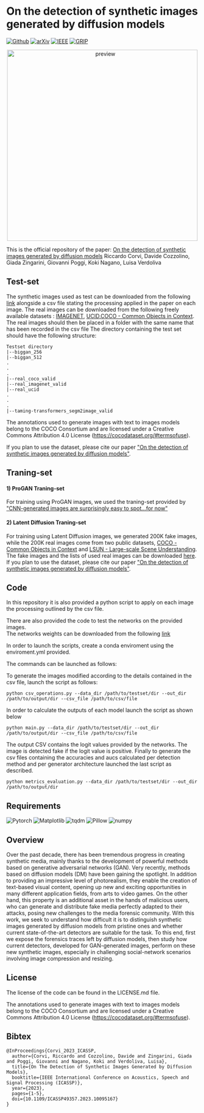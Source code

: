 # On the detection of synthetic images generated by diffusion models

[![Github](https://img.shields.io/badge/Github%20webpage-222222.svg?style=for-the-badge&logo=github)](https://grip-unina.github.io/DMimageDetection/)
[![arXiv](https://img.shields.io/badge/-arXiv-B31B1B.svg?style=for-the-badge)](https://arxiv.org/abs/2211.00680)
[![IEEE](https://img.shields.io/badge/-IEEE-6093BF.svg?style=for-the-badge)](https://doi.org/10.1109/ICASSP49357.2023.10095167)
[![GRIP](https://img.shields.io/badge/-GRIP-0888ef.svg?style=for-the-badge)](https://www.grip.unina.it)

<p align="center">
 <img src="./docs/preview.png" alt="preview" width="500pt" />
</p>

This is the official repository of the paper:
[On the detection of synthetic images generated by diffusion models](https://arxiv.org/abs/2211.00680) 
Riccardo Corvi, Davide Cozzolino, Giada Zingarini, Giovanni Poggi, Koki Nagano, Luisa Verdoliva

## Test-set
The synthetic images used as test can be downloaded from the following [link](https://drive.google.com/file/d/1grvgKiIq0ny8ImQzSUXPk3nd-AMEDjNb/view?usp=share_link) alongside a csv file stating the processing applied in the paper on each image. The real images can be downloaded from the following freely available datasets : [IMAGENET](https://image-net.org/index.php), [UCID](https://www.spiedigitallibrary.org/conference-proceedings-of-spie/5307/0000/UCID-an-uncompressed-color-image-database/10.1117/12.525375.short),[COCO - Common Objects in Context](https://cocodataset.org/#home).
The real images should then be placed in a folder with the same name that has been recorded in the csv file
The directory containing the test set should have the following structure:
```
Testset directory
|--biggan_256
|--biggan_512
.
.
.
|--real_coco_valid
|--real_imagenet_valid
|--real_ucid
.
.
.
|--taming-transformers_segm2image_valid
```

The annotations used to generate images with text to images models belong to the COCO Consortium and are licensed under a Creative Commons Attribution 4.0 License (https://cocodataset.org/#termsofuse).

If you plan to use the dataset, please cite our paper ["On the detection of synthetic images generated by diffusion models"](https://doi.org/10.1109/ICASSP49357.2023.10095167).

## Traning-set

#### 1) ProGAN Traning-set
For training using ProGAN images, we used the traning-set provided by ["CNN-generated images are surprisingly easy to spot...for now"](https://github.com/PeterWang512/CNNDetection)
 
#### 2) Latent Diffusion Traning-set
For training using Latent Diffusion images, we generated 200K fake images, while the 200K real images come from two public datasets, [COCO - Common Objects in Context](https://cocodataset.org/#home) and  [LSUN - Large-scale Scene Understanding](https://www.yf.io/p/lsun).
The fake images and the lists of used real images can be downloaded [here](https://www.grip.unina.it/download/prog/DMimageDetection/latent_diffusion_trainingset.zip).
If you plan to use the dataset, please cite our paper ["On the detection of synthetic images generated by diffusion models"](https://doi.org/10.1109/ICASSP49357.2023.10095167).

## Code
In this repository it is also provided a python script to apply on each image the processing outlined by the csv file.

There are also provided the code to test the networks on the provided images.  
The networks weights can be downloaded from the following [link](https://drive.google.com/file/d/1sAoAuOGCWS4dAMBhDkRHgBf4SgBgvkVf/view?usp=share_link) 

In order to launch the scripts, create a conda enviroment using the enviroment.yml provided.

The commands can be launched as follows:

To generate the images modified according to the details contained in the csv file, launch the script as follows:

```
python csv_operations.py --data_dir /path/to/testset/dir --out_dir /path/to/output/dir --csv_file /path/to/csv/file
```
In order to calculate the outputs of each model launch the script as shown below
```
python main.py --data_dir /path/to/testset/dir --out_dir /path/to/output/dir --csv_file /path/to/csv/file

```
The output CSV contains the logit values provided by the networks. The image is detected fake if the logit value is positive.
Finally to generate the csv files containing the accuracies and aucs calculated per detection method and per generator architecture launched the last script as described.
```
python metrics_evaluation.py --data_dir /path/to/testset/dir --out_dir /path/to/output/dir
```

## Requirements

![Pytorch](https://img.shields.io/badge/Pytorch-grey.svg?style=plastic)
![Matplotlib](https://img.shields.io/badge/Matplotlib-grey.svg?style=plastic)
![tqdm](https://img.shields.io/badge/tqdm-grey.svg?style=plastic)
![Pillow](https://img.shields.io/badge/Pillow-grey.svg?style=plastic)
![numpy](https://img.shields.io/badge/numpy-grey.svg?style=plastic)

## Overview

Over the past decade, there has been tremendous progress in creating synthetic media, mainly thanks to the development of powerful methods based on generative adversarial networks (GAN). Very recently, methods based on diffusion models (DM) have been gaining the spotlight. In addition to providing an impressive level of photorealism, they enable the creation of text-based visual content, opening up new and exciting opportunities in many different application fields, from arts to video games. On the other hand, this property is an additional asset in the hands of malicious users, who can generate and distribute fake media perfectly adapted to their attacks, posing new challenges to the media forensic community. With this work, we seek to understand how difficult it is to distinguish synthetic images generated by diffusion models from pristine ones and whether current state-of-the-art detectors are suitable for the task. To this end, first we expose the forensics traces left by diffusion models, then study how current detectors, developed for GAN-generated images, perform on these new synthetic images, especially in challenging social-network scenarios involving image compression and resizing.

## License

The license of the code can be found in the LICENSE.md file.

The annotations used to generate images with text to images models belong to the COCO Consortium and are licensed under a Creative Commons Attribution 4.0 License (https://cocodataset.org/#termsofuse).

## Bibtex 

```
@InProceedings{Corvi_2023_ICASSP,
  author={Corvi, Riccardo and Cozzolino, Davide and Zingarini, Giada and Poggi, Giovanni and Nagano, Koki and Verdoliva, Luisa},
  title={On The Detection of Synthetic Images Generated by Diffusion Models},
  booktitle={IEEE International Conference on Acoustics, Speech and Signal Processing (ICASSP)}, 
  year={2023},
  pages={1-5},
  doi={10.1109/ICASSP49357.2023.10095167}
}
```



